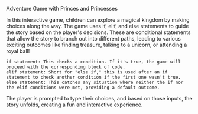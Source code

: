 Adventure Game with Princes and Princesses

In this interactive game, children can explore a magical kingdom by making choices along the way. The game uses if, elif, and else statements to guide the story based on the player's decisions. These are conditional statements that allow the story to branch out into different paths, leading to various exciting outcomes like finding treasure, talking to a unicorn, or attending a royal ball!

    if statement: This checks a condition. If it's true, the game will proceed with the corresponding block of code.
    elif statement: Short for "else if," this is used after an if statement to check another condition if the first one wasn't true.
    else statement: This catches any situation where neither the if nor the elif conditions were met, providing a default outcome.

The player is prompted to type their choices, and based on those inputs, the story unfolds, creating a fun and interactive experience.
